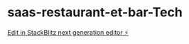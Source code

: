 # saas-restaurant-et-bar-Tech

[Edit in StackBlitz next generation editor ⚡️](https://stackblitz.com/~/github.com/easytech-h/saas-restaurant-et-bar-Tech)